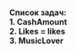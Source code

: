       

<!DOCTYPE html>
<html>
<head>

</head>
<body>

<h4>Список задач:</br>
1. CashAmount</br>
2. Likes = likes</br>
3. MusicLover</h4>

</body>
</html>
